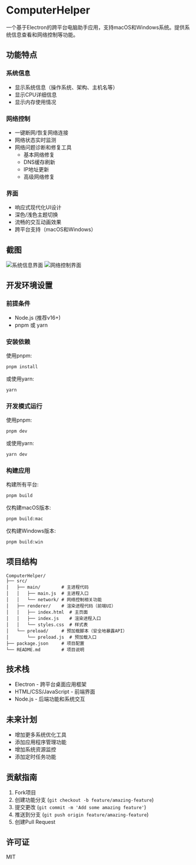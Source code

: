 # ComputerHelper

一个基于Electron的跨平台电脑助手应用，支持macOS和Windows系统。提供系统信息查看和网络控制等功能。

## 功能特点

### 系统信息
- 显示系统信息（操作系统、架构、主机名等）
- 显示CPU详细信息
- 显示内存使用情况

### 网络控制
- 一键断网/恢复网络连接
- 网络状态实时监测
- 网络问题诊断和修复工具
  - 基本网络修复
  - DNS缓存刷新
  - IP地址更新
  - 高级网络修复

### 界面
- 响应式现代化UI设计
- 深色/浅色主题切换
- 流畅的交互动画效果
- 跨平台支持（macOS和Windows）

## 截图

![系统信息界面](./screenshots/system-info.png)
![网络控制界面](./screenshots/network-control.png)

## 开发环境设置

### 前提条件

- Node.js (推荐v16+)
- pnpm 或 yarn

### 安装依赖

使用pnpm:

```bash
pnpm install
```

或使用yarn:

```bash
yarn
```

### 开发模式运行

使用pnpm:

```bash
pnpm dev
```

或使用yarn:

```bash
yarn dev
```

### 构建应用

构建所有平台:

```bash
pnpm build
```

仅构建macOS版本:

```bash
pnpm build:mac
```

仅构建Windows版本:

```bash
pnpm build:win
```

## 项目结构

```
ComputerHelper/
├── src/
│   ├── main/        # 主进程代码
│   │   ├── main.js  # 主进程入口
│   │   └── network/ # 网络控制相关功能
│   ├── renderer/    # 渲染进程代码（前端UI）
│   │   ├── index.html  # 主页面
│   │   ├── index.js    # 渲染进程入口
│   │   └── styles.css  # 样式表
│   └── preload/     # 预加载脚本（安全地暴露API）
│       └── preload.js  # 预加载入口
├── package.json     # 项目配置
└── README.md        # 项目说明
```

## 技术栈

- Electron - 跨平台桌面应用框架
- HTML/CSS/JavaScript - 前端界面
- Node.js - 后端功能和系统交互

## 未来计划

- 增加更多系统优化工具
- 添加应用程序管理功能
- 增加系统资源监控
- 添加定时任务功能

## 贡献指南

1. Fork项目
2. 创建功能分支 (`git checkout -b feature/amazing-feature`)
3. 提交更改 (`git commit -m 'Add some amazing feature'`)
4. 推送到分支 (`git push origin feature/amazing-feature`)
5. 创建Pull Request

## 许可证

MIT
